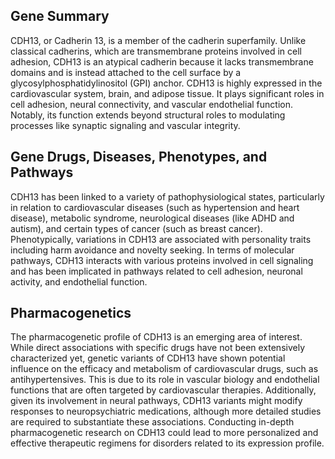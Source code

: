 ## Gene Summary
CDH13, or Cadherin 13, is a member of the cadherin superfamily. Unlike classical cadherins, which are transmembrane proteins involved in cell adhesion, CDH13 is an atypical cadherin because it lacks transmembrane domains and is instead attached to the cell surface by a glycosylphosphatidylinositol (GPI) anchor. CDH13 is highly expressed in the cardiovascular system, brain, and adipose tissue. It plays significant roles in cell adhesion, neural connectivity, and vascular endothelial function. Notably, its function extends beyond structural roles to modulating processes like synaptic signaling and vascular integrity.

## Gene Drugs, Diseases, Phenotypes, and Pathways
CDH13 has been linked to a variety of pathophysiological states, particularly in relation to cardiovascular diseases (such as hypertension and heart disease), metabolic syndrome, neurological diseases (like ADHD and autism), and certain types of cancer (such as breast cancer). Phenotypically, variations in CDH13 are associated with personality traits including harm avoidance and novelty seeking. In terms of molecular pathways, CDH13 interacts with various proteins involved in cell signaling and has been implicated in pathways related to cell adhesion, neuronal activity, and endothelial function.

## Pharmacogenetics
The pharmacogenetic profile of CDH13 is an emerging area of interest. While direct associations with specific drugs have not been extensively characterized yet, genetic variants of CDH13 have shown potential influence on the efficacy and metabolism of cardiovascular drugs, such as antihypertensives. This is due to its role in vascular biology and endothelial functions that are often targeted by cardiovascular therapies. Additionally, given its involvement in neural pathways, CDH13 variants might modify responses to neuropsychiatric medications, although more detailed studies are required to substantiate these associations. Conducting in-depth pharmacogenetic research on CDH13 could lead to more personalized and effective therapeutic regimens for disorders related to its expression profile.